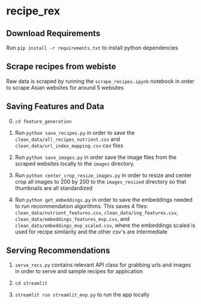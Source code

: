 # recipe_rex

## Download Requirements

Run `pip install -r requirements.txt` to install python dependencies

## Scrape recipes from webiste

Raw data is scraped by running the `scrape_recipes.ipynb` notebook in order to scrape Asian websites for around 5 websites

## Saving Features and Data

0. `cd feature_generation`

1. Run `python save_recipes.py` in order to save the `clean_data/all_recipes_nutrient.csv` and `clean_data/url_index_mapping.csv` csv files

2. Run `python save_images.py` in order save the image files from the scraped websites locally to the `images` directory. 

3. Run `python center_crop_resize_images.py` in order to resize and center crop all images to 200 by 200 to the `images_resized` directory so that thumbnails are all standardized

4. Run `python get_embeddings.py` in order to save the embeddings needed to run recommendation algorithms. This saves 4 files: `clean_data/nutrient_features.csv`, `clean_data/ing_features.csv`,  `clean_data/embeddings_features_mvp.csv`, and `clean_data/embeddings_mvp_scaled.csv`, where the embeddings scaled is used for recipe similarity and the other csv's are intermediate

## Serving Recommendations

1. `serve_recs.py` contains relevant API class for grabbing urls and images in order to serve and sample recipes for application

2. `cd streamlit` 

3. `streamlit run streamlit_mvp.py` to run the app locally